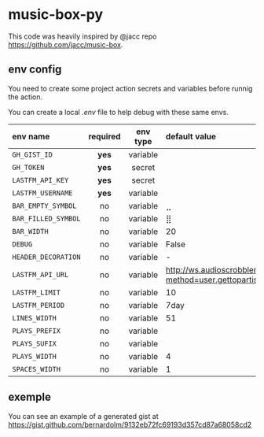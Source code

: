 # music-box-py

This code was heavily inspired by @jacc repo <https://github.com/jacc/music-box>.

## env config

You need to create some project action secrets and variables before runnig the action.

You can create a local _.env_ file to help debug with these same envs.

| env name | required | env type | default value |
| :--- | :---: | :---: | :--- |
| `GH_GIST_ID` | **yes** | variable | |
| `GH_TOKEN` | **yes** | secret | |
| `LASTFM_API_KEY` | **yes** | secret | |
| `LASTFM_USERNAME` | **yes** | variable | |
| `BAR_EMPTY_SYMBOL` | no | variable | ⣀ |
| `BAR_FILLED_SYMBOL` | no | variable | ⣿ |
| `BAR_WIDTH` | no | variable | 20 |
| `DEBUG` | no | variable | False |
| `HEADER_DECORATION` | no | variable | - |
| `LASTFM_API_URL` | no | variable | http://ws.audioscrobbler.com/2.0/?method=user.gettopartists&format=json |
| `LASTFM_LIMIT` | no | variable | 10 |
| `LASTFM_PERIOD` | no | variable | 7day |
| `LINES_WIDTH` | no | variable | 51 |
| `PLAYS_PREFIX` | no | variable | |
| `PLAYS_SUFIX` | no | variable | |
| `PLAYS_WIDTH` | no | variable | 4 |
| `SPACES_WIDTH` | no | variable | 1 |

## exemple

You can see an example of a generated gist at <https://gist.github.com/bernardolm/9132eb72fc69193d357cd87a68058cd2>












